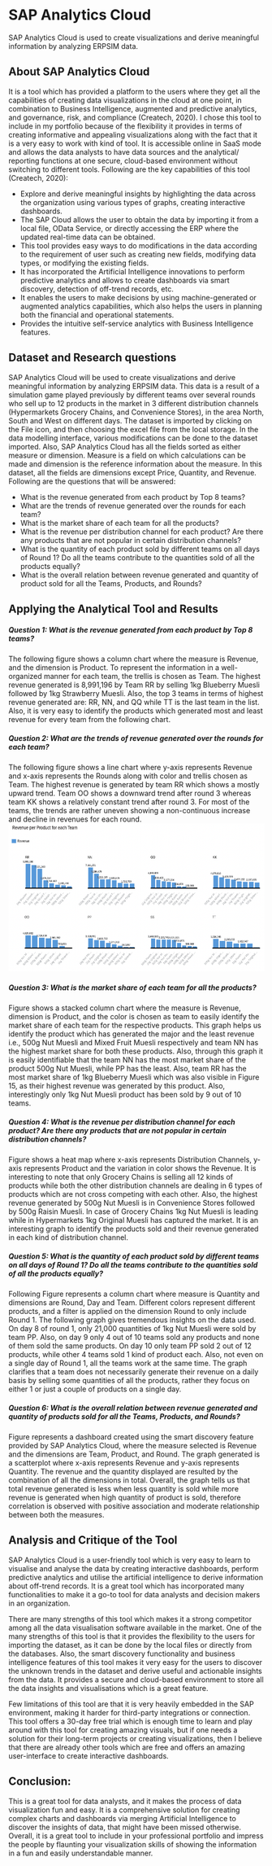 # SAP Analytics Cloud 
SAP Analytics Cloud is used to create visualizations and derive meaningful information by analyzing ERPSIM data. 

## About SAP Analytics Cloud
It is a tool which has provided a platform to the users where they get all the capabilities of creating data visualizations in the cloud at one point, in combination to Business Intelligence, augmented and predictive analytics, and governance, risk, and compliance (Createch, 2020). I chose this tool to include in my portfolio because of the flexibility it provides in terms of creating informative and appealing visualizations along with the fact that it is a very easy to work with kind of tool. It is accessible online in SaaS mode and allows the data analysts to have data sources and the analytical/ reporting functions at one secure, cloud-based environment without switching to different tools. Following are the key capabilities of this tool (Createch, 2020):

 - Explore and derive meaningful insights by highlighting the data across the organization using various types of graphs, creating interactive dashboards. 
 - The SAP Cloud allows the user to obtain the data by importing it from a local file, OData Service, or directly accessing the ERP where the updated real-time data can be obtained.
 - This tool provides easy ways to do modifications in the data according to the requirement of user such as creating new fields, modifying data types, or modifying the existing fields.
 - It has incorporated the Artificial Intelligence innovations to perform predictive analytics and allows to create dashboards via smart discovery, detection of off-trend records, etc. 
 - It enables the users to make decisions by using machine-generated or augmented analytics capabilities, which also helps the users in planning both the financial and operational statements.
 - Provides the intuitive self-service analytics with Business Intelligence features.

## Dataset and Research questions
SAP Analytics Cloud will be used to create visualizations and derive meaningful information by analyzing ERPSIM data. This data is a result of a simulation game played previously by different teams over several rounds who sell up to 12 products in the market in 3 different distribution channels (Hypermarkets Grocery Chains, and Convenience Stores), in the area North, South and West on different days. The dataset is imported by clicking on the File icon, and then choosing the excel file from the local storage. In the data modelling interface, various modifications can be done to the dataset imported. Also, SAP Analytics Cloud has all the fields sorted as either measure or dimension. Measure is a field on which calculations can be made and dimension is the reference information about the measure. In this dataset, all the fields are dimensions except Price, Quantity, and Revenue.
Following are the questions that will be answered:

 - What is the revenue generated from each product by Top 8 teams?
 - What are the trends of revenue generated over the rounds for each team?
 - What is the market share of each team for all the products?
 - What is the revenue per distribution channel for each product? Are there any products that are not popular in certain distribution channels?
 - What is the quantity of each product sold by different teams on all days of Round 1? Do all the teams contribute to the quantities sold of all the products equally?
 - What is the overall relation between revenue generated and quantity of product sold for all the Teams, Products, and Rounds?

## Applying the Analytical Tool and Results

##### Question 1: What is the revenue generated from each product by Top 8 teams?
The following figure shows a column chart where the measure is Revenue, and the dimension is Product. To represent the information in a well-organized manner for each team, the trellis is chosen as Team. The highest revenue generated is 8,991,196 by Team RR by selling 1kg Blueberry Muesli followed by 1kg Strawberry Muesli. Also, the top 3 teams in terms of highest revenue generated are: RR, NN, and QQ while TT is the last team in the list. Also, it is very easy to identify the products which generated most and least revenue for every team from the following chart. 

##### Question 2: What are the trends of revenue generated over the rounds for each team?
The following figure shows a line chart where y-axis represents Revenue and x-axis represents the Rounds along with color and trellis chosen as Team. The highest revenue is generated by team RR which shows a mostly upward trend. Team OO shows a downward trend after round 3 whereas team KK shows a relatively constant trend after round 3. For most of the teams, the trends are rather uneven showing a non-continuous increase and decline in revenues for each round.
![Alt text](Images/ERPSIMQ1.png)

##### Question 3: What is the market share of each team for all the products?
Figure shows a stacked column chart where the measure is Revenue, dimension is Product, and the color is chosen as team to easily identify the market share of each team for the respective products. This graph helps us identify the product which has generated the major and the least revenue i.e., 500g Nut Muesli and Mixed Fruit Muesli respectively and team NN has the highest market share for both these products. Also, through this graph it is easily identifiable that the team NN has the most market share of the product 500g Nut Muesli, while PP has the least. Also, team RR has the most market share of 1kg Blueberry Muesli which was also visible in Figure 15, as their highest revenue was generated by this product. Also, interestingly only 1kg Nut Muesli product has been sold by 9 out of 10 teams.

##### Question 4: What is the revenue per distribution channel for each product? Are there any products that are not popular in certain distribution channels?
Figure shows a heat map where x-axis represents Distribution Channels, y-axis represents Product and the variation in color shows the Revenue. It is interesting to note that only Grocery Chains is selling all 12 kinds of products while both the other distribution channels are dealing in 6 types of products which are not cross competing with each other. Also, the highest revenue generated by 500g Nut Muesli is in Convenience Stores followed by 500g Raisin Muesli. In case of Grocery Chains 1kg Nut Muesli is leading while in Hypermarkets 1kg Original Muesli has captured the market. It is an interesting graph to identify the products sold and their revenue generated in each kind of distribution channel.

##### Question 5: What is the quantity of each product sold by different teams on all days of Round 1? Do all the teams contribute to the quantities sold of all the products equally?
Following Figure represents a column chart where measure is Quantity and dimensions are Round, Day and Team. Different colors represent different products, and a filter is applied on the dimension Round to only include Round 1. The following graph gives tremendous insights on the data used. On day 8 of round 1, only 21,000 quantities of 1kg Nut Muesli were sold by team PP. Also, on day 9 only 4 out of 10 teams sold any products and none of them sold the same products. On day 10 only team PP sold 2 out of 12 products, while other 4 teams sold 1 kind of product each. Also, not even on a single day of Round 1, all the teams work at the same time. The graph clarifies that a team does not necessarily generate their revenue on a daily basis by selling some quantities of all the products, rather they focus on either 1 or just a couple of products on a single day. 

##### Question 6: What is the overall relation between revenue generated and quantity of products sold for all the Teams, Products, and Rounds?
Figure represents a dashboard created using the smart discovery feature provided by SAP Analytics Cloud, where the measure selected is Revenue and the dimensions are Team, Product, and Round. The graph generated is a scatterplot where x-axis represents Revenue and y-axis represents Quantity. The revenue and the quantity displayed are resulted by the combination of all the dimensions in total. Overall, the graph tells us that total revenue generated is less when less quantity is sold while more revenue is generated when high quantity of product is sold, therefore correlation is observed with positive association and moderate relationship between both the measures. 

## Analysis and Critique of the Tool
SAP Analytics Cloud is a user-friendly tool which is very easy to learn to visualise and analyse the data by creating interactive dashboards, perform predictive analytics and utilise the artificial intelligence to derive information about off-trend records. It is a great tool which has incorporated many functionalities to make it a go-to tool for data analysts and decision makers in an organization. 

There are many strengths of this tool which makes it a strong competitor among all the data visualisation software available in the market. One of the many strengths of this tool is that it provides the flexibility to the users for importing the dataset, as it can be done by the local files or directly from the databases. Also, the smart discovery functionality and business intelligence features of this tool makes it very easy for the users to discover the unknown trends in the dataset and derive useful and actionable insights from the data. It provides a secure and cloud-based environment to store all the data insights and visualisations which is a great feature. 

Few limitations of this tool are that it is very heavily embedded in the SAP environment, making it harder for third-party integrations or connection. This tool offers a 30-day free trial which is enough time to learn and play around with this tool for creating amazing visuals, but if one needs a solution for their long-term projects or creating visualizations, then I believe that there are already other tools which are free and offers an amazing user-interface to create interactive dashboards.

## Conclusion:
This is a great tool for data analysts, and it makes the process of data visualization fun and easy. It is a comprehensive solution for creating complex charts and dashboards via merging Artificial Intelligence to discover the insights of data, that might have been missed otherwise. Overall, it is a great tool to include in your professional portfolio and impress the people by flaunting your visualization skills of showing the information in a fun and easily understandable manner. 
